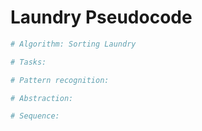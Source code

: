 # Laundry Pseudocode

```python
# Algorithm: Sorting Laundry

# Tasks:

# Pattern recognition:

# Abstraction:

# Sequence:

```
